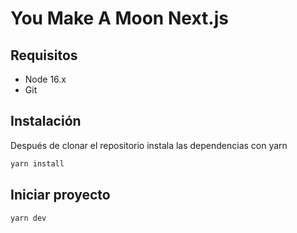 # You Make A Moon Next.js


## Requisitos
- Node 16.x
- Git

## Instalación
Después de clonar el repositorio instala las dependencias con yarn

```bash
yarn install
```

## Iniciar proyecto

```bash
yarn dev
```